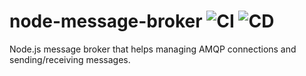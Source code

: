 # node-message-broker ![CI](https://github.com/sybl/node-message-broker/workflows/CI/badge.svg) ![CD](https://github.com/sybl/node-message-broker/workflows/CD/badge.svg)

Node.js message broker that helps managing AMQP connections and sending/receiving messages.
